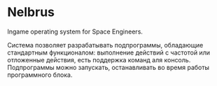 # Nelbrus
Ingame operating system for Space Engineers.

Система позволяет разрабатывать подпрограммы, обладающие стандартным функционалом: выполнение действий с частотой или
отложенные действия, есть поддержка команд аля консоль. Подпрограммы можно запускать, останавливать во время работы программного блока.
